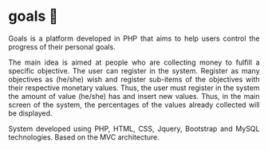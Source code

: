 # goals 📑️

<div style="text-align: justify">
Goals is a platform developed in PHP that aims to help users control the progress of their personal goals.

The main idea is aimed at people who are collecting money to fulfill a specific objective. The user can register in the system. Register as many objectives as (he/she) wish and register sub-items of the objectives with their respective monetary values. Thus, the user must register in the system the amount of value (he/she) has and insert new values. Thus, in the main screen of the system, the percentages of the values already collected will be displayed.

System developed using PHP, HTML, CSS, Jquery, Bootstrap and MySQL technologies. Based on the MVC architecture.
</div>
